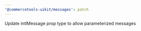 ```yaml
---
'@commercetools-uikit/messages': patch
---
```


Update intlMessage prop type to allow parameterized messages
